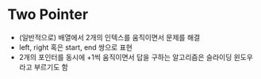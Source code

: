 # Two Pointer
- (일반적으로) 배열에서 2개의 인텍스를 움직이면서 문제를 해결
- left, right 혹은 start, end 쌍으로 표현
- 2개의 포인터를 동시에 +1씩 움직이면서 답을 구하는 알고리즘은 슬라이딩 윈도우라고 부르기도 함